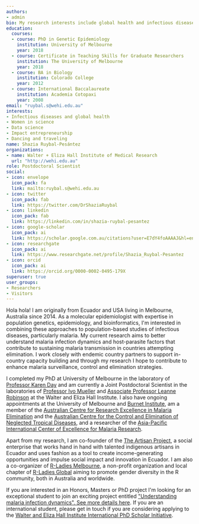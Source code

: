 ```yaml
---
authors:
- admin
bio: My research interests include global health and infectious diseases, molecular epidemiology, and population genetics.
education:
  courses:
  - course: PhD in Genetic Epidemiology
    institution: University of Melbourne
    year: 2018
  - course: Certificate in Teaching Skills for Graduate Researchers
    institution: The University of Melbourne 
    year: 2018
  - course: BA in Biology
    institution: Colorado College
    year: 2012
  - course: International Baccalaureate 
    institution: Academia Cotopaxi
    year: 2008
email: "ruybal.s@wehi.edu.au"
interests:
- Infectious diseases and global health
- Women in science
- Data science 
- Impact entrepreneurship 
- Dancing and traveling
name: Shazia Ruybal-Pesántez
organizations:
- name: Walter + Eliza Hall Institute of Medical Research
  url: "http://wehi.edu.au"
role: Postdoctoral Scientist
social:
- icon: envelope
  icon_pack: fa
  link: mailto:ruybal.s@wehi.edu.au
- icon: twitter
  icon_pack: fab
  link: https://twitter.com/DrShaziaRuybal
- icon: linkedin
  icon_pack: fab
  link: https://linkedin.com/in/shazia-ruybal-pesantez
- icon: google-scholar
  icon_pack: ai
  link: https://scholar.google.com.au/citations?user=E7dY4foAAAAJ&hl=en
- icon: researchgate
  icon_pack: ai
  link: https://www.researchgate.net/profile/Shazia_Ruybal-Pesantez
- icon: orcid
  icon_pack: ai
  link: https://orcid.org/0000-0002-0495-179X
superuser: true
user_groups:
- Researchers
- Visitors
---
```


Hola hola! I am originally from Ecuador and USA living in Melbourne, Australia since 2014. As a molecular epidemiologist with expertise in population genetics, epidemiology, and bioinformatics, I'm interested in combining these approaches to population-based studies of infectious diseases, particularly malaria. My current research aims to better understand malaria infection dynamics and host-parasite factors that contribute to sustaining malaria transmission in countries attempting elimination. I work closely with endemic country partners to support in-country capacity building and through my research I hope to contribute to enhance malaria surveillance, control and elimination strategies.

I completed my PhD at University of Melbourne in the laboratory of [Professor Karen Day](http://www.bio21.unimelb.edu.au/day-group) and am currently a Joint Postdoctoral Scientist in the laboratories of [Professor Ivo Mueller](https://www.wehi.edu.au/people/ivo-mueller) and [Associate Professor Leanne Robinson](https://www.wehi.edu.au/people/leanne-robinson) at the Walter and Eliza Hall Institute. I also have ongoing appointments at the University of Melbourne and [Burnet Institute](https://www.burnet.edu.au/working_groups/49_vector_borne_diseases_and_tropical_public_health_group), am a member of the [Australian Centre for Research Excellence in Malaria Elimination](http://acreme.org.au) and the [Australian Centre for the Control and Elimination of Neglected Tropical Diseases](https://researchdata.ands.org.au/australian-centre-control-tropical-diseases/1349119), and a researcher of the [Asia-Pacific International Center of Excellence for Malaria Research](https://www.niaid.nih.gov/research/asia-pacific-icemr). 

Apart from my research, I am co-founder of the [The Artisan Project](https://theartisanprojectec.com), a social enterprise that works hand in hand with talented indigenous artisans in Ecuador and uses fashion as a tool to create income-generating opportunities and impulse social impact and innovation in Ecuador. I am also a co-organizer of [R-Ladies Melbourne](https://www.meetup.com/R-Ladies-Melbourne/), a non-profit organization and local chapter of [R-Ladies Global](https://rladies.org) aiming to promote gender diversity in the R community, both in Australia and worldwide.

If you are interested in an Honors, Masters or PhD project I'm looking for an exceptional student to join an exciting project entitled ["Understanding malaria infection dynamics". See more details here](https://www.wehi.edu.au/student-research-project/understanding-malaria-infection-dynamics). If you are an international student, please get in touch if you are considering applying to the [Walter and Eliza Hall Institute International PhD Scholar Initiative](https://www.wehi.edu.au/education/phd/phd-application/international-phd-scholar-initiative).